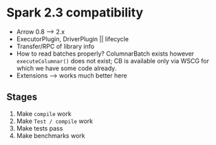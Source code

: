 # Spark 2.3 compatibility

- Arrow 0.8 --> 2.x
- ExecutorPlugin, DriverPlugin || lifecycle
- Transfer/RPC of library info
- How to read batches properly? ColumnarBatch exists however `executeColumnar()` does not exist; CB is available only via WSCG for which we have some code already.
- Extensions --> works much better here

## Stages

1. Make `compile` work
2. Make `Test / compile` work
3. Make tests pass
4. Make benchmarks work
